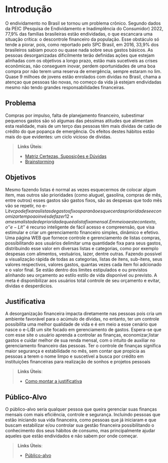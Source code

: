 # Introdução

O endividamento no Brasil se tornou um problema crônico. Segundo dados da PEIC (Pesquisa de Endividamento e Inadimplência do Consumidor) 2022, 77,9% das famílias brasileiras estão endividadas, o que escancara uma situação crítica: o descontrole financeiro da população. Esse obstáculo só tende a piorar, pois, como reportado pelo SPC Brasil, em 2016, 33,9% dos brasileiros sabiam pouco ou quase nada sobre seus gastos básicos. As pessoas desorganizadas dificilmente terão definidas ações que estejam alinhadas com os objetivos a longo prazo, estão mais sucetiveis as crises econômicas, não conseguem inovar, perdem oportunidades de uma boa compra por não terem uma reserva de emergência, sempre estaram no lim. Quase 9 milhoes de jovens estão enrolados com dividas no Brasil, chama a atençao que pessoas tão novas, no começo da vida já estejam endividadas mesmo não tendo grandes responsabilidades financeiras.


## Problema

 Compras por impulso, falta de planejamento financeiro, subestimar pequenos gastos são só algumas das péssimas atitudes que alimentam esta realidade, mais de um terço das pessoas têm mais dívidas de catão de crédito do que popança de emergência. Os efeitos destes hábitos estão mais do que evidentes: um ciclo vicioso de dívidas. 



> **Links Úteis**:
> - [Matriz Certezas, Suposições e Dúvidas](https://medium.com/educa%C3%A7%C3%A3o-fora-da-caixa/matriz-certezas-suposi%C3%A7%C3%B5es-e-d%C3%BAvidas-fa2263633655)
> - [Brainstorming](https://www.euax.com.br/2018/09/brainstorming/)

## Objetivos

Mesmo fazendo listas é normal as vezes esquecermos de colocar algum item, mas outros são prioridades (como aluguel, gasolina, compras de mês, entre outros) esses gastos são gastos fixos, são as despesas que todo mês vão se repetir, no e-Li$t vc pode fixar as listas de gastos fixos para não esquecer das prioridades e economizar tempo ao invés de fazer 12× a mesma lista de de prioridade que é a lista fixa mensal.Em meio a este contexto, o ‘’e-Li$t’’ é recurso inteligente de fácil acesso e compreensão, que visa estimular e criar um gerenciamento financeiro simples, dinâmico e efetivo. Uma página WEB que fornece  controle e gerenciamento de listas compras, possibilitando aos usuários delimitar uma quantidade fixa para seus gastos, distribuindo esse valor em diversas listas e categorias, como por exemplo despesas com alimentos, vestuários, lazer, dentre outras. Fazendo possível a visualização rápida de todas as categorias, listas de itens, sub-itens, seus valores respectivos, valores gastos, quantas vezes cada item foi adcionado e o valor final. Se estão dentro dos limites estipulados e ou previstos alinhando seu orçamento ao estilo  estilo de vida disponível ou previsto. A meta é disponibilizar aos usuários total controle de seu orçamento e evitar, dividas e desperdicios.
 


 
## Justificativa

A desorganização financeira impacta diretamente nas pessoas pois cria um ambiente favorável para o acúmulo de dívidas, no entanto, ter um controle possibilita uma melhor qualidade de vida e é em meio a esse cenário que nasce o e-Li$t um site focado em gerenciamento de gastos. Espera-se que com esse site o usuário aprenda a controlar as finanças, economizar,listar gastos e cuidar melhor de sua renda mensal, com o intuito de auxiliar no gerenciamento financeiro das pessoas. Ter o controle de finanças significa maior segurança e estabilidade no mês, sem contar que propicia as pessoas a terem o nome limpo e suscetível a busca por crédito em instituições financeiras para realização de sonhos e projetos pessoais

> **Links Úteis**:
> - [Como montar a justificativa](https://guiadamonografia.com.br/como-montar-justificativa-do-tcc/)

## Público-Alvo

O público-alvo seria qualquer pessoa que queira  gerenciar suas finanças mensais com mais eficiência, controle e segurança. Incluindo pessoas que estão iniciando sua vida financeira, como pessoas que já iniciaram e que buscam estabilizar e/ou controlar sua gestão financeira possibilitando o conhecimento dos seus hábitos de consumo, mas principalmente ajudar aqueles que estão endividados e não sabem por onde começar.

> **Links Úteis**:
> - [Público-alvo](https://infograficos.estadao.com.br/focas/por-minha-conta/materia/quase-9-milhoes-de-jovens-estao-enrolados-com-dividas-no-brasil)
